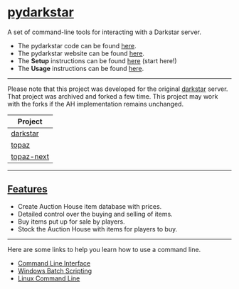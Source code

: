 # [pydarkstar][ghWeb]

A set of command-line tools for interacting with a Darkstar server.

* The pydarkstar code can be found [here][ghRep].
* The pydarkstar website can be found [here][ghWeb].
* The **Setup** instructions can be found [here][ghSet] (start here!)
* The **Usage** instructions can be found [here][ghUse].

---

Please note that this project was developed for the original [darkstar][DARKS] server.
That project was archived and forked a few time.
This project may work with the forks if the AH implementation remains unchanged.

| Project             |
|---------------------|
| [darkstar][DARKS]   |
| [topaz][TOPAZ]      |
| [topaz-next][TNEXT] |

---

## [Features][ghWeb]

* Create Auction House item database with prices.
* Detailed control over the buying and selling of items.
* Buy items put up for sale by players.
* Stock the Auction House with items for players to buy.

---

Here are some links to help you learn how to use a command line.

* [Command Line Interface][clAll]
* [Windows Batch Scripting][clWin]
* [Linux Command Line][clLin]

[clAll]: https://en.wikipedia.org/wiki/Command-line_interface
[clWin]: https://en.wikibooks.org/wiki/Windows_Batch_Scripting
[clLin]: https://en.wikibooks.org/wiki/Linux_For_Newbies/Command_Line
[ghRep]: https://github.com/AdamGagorik/pydarkstar
[ghWeb]: http://adamgagorik.github.io/pydarkstar
[ghSet]: http://adamgagorik.github.io/pydarkstar/generated/setup.html
[ghUse]: http://adamgagorik.github.io/pydarkstar/generated/usage.html
[DARKS]: https://github.com/DarkstarProject/darkstar
[TOPAZ]: https://github.com/project-topaz/topaz
[TNEXT]: https://github.com/topaz-next/topaz
